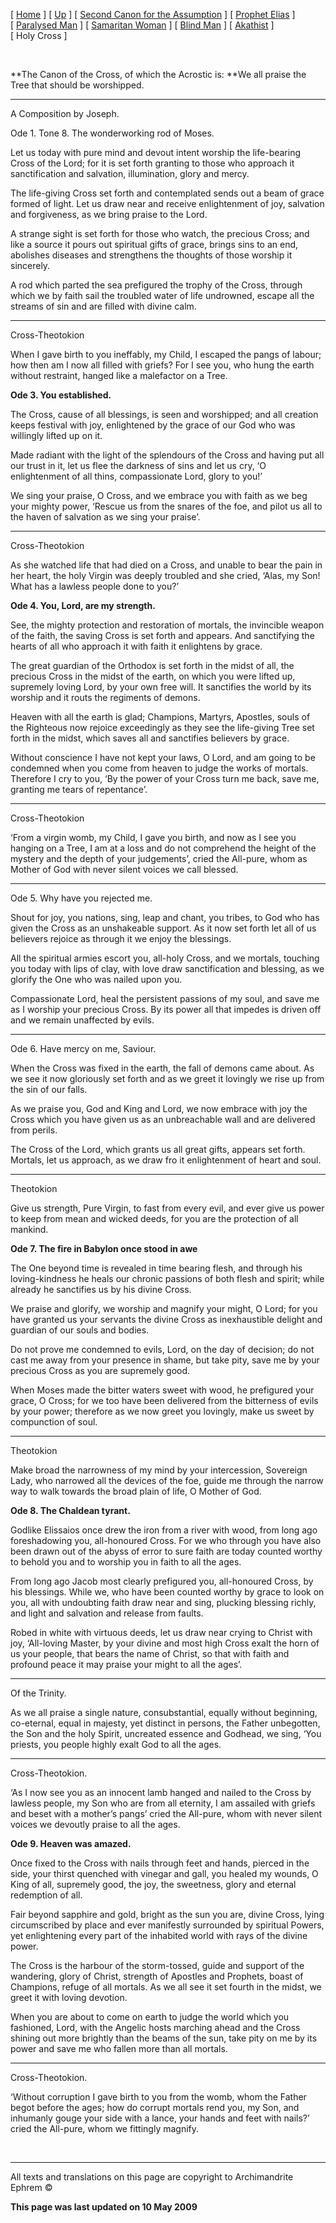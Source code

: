 \[ [Home](index.md) \] \[ [Up](jo-hym.md) \] \[ [Second Canon for the Assumption](asccan2.md) \] \[ [Prophet Elias](20julcan2.md) \] \[ [Paralysed Man](ParalCan.md) \] \[ [Samaritan Woman](SamarCan.md) \] \[ [Blind Man](BlindCanon.md) \] \[ [Akathist](akathist.md) \] \[ Holy Cross \]

 

**The Canon of the Cross, of which the Acrostic is:
**We all praise the Tree that should be worshipped.

****

A Composition by Joseph.

Ode 1. Tone 8.
The wonderworking rod of Moses.

Let us today with pure mind and devout intent worship the life-bearing Cross of the Lord; for it is set forth granting to those who approach it sanctification and salvation, illumination, glory and mercy.

The life-giving Cross set forth and contemplated sends out a beam of grace formed of light. Let us draw near and receive enlightenment of joy, salvation and forgiveness, as we bring praise to the Lord.

A strange sight is set forth for those who watch, the precious Cross; and like a source it pours out spiritual gifts of grace, brings sins to an end, abolishes diseases and strengthens the thoughts of those worship it sincerely.

A rod which parted the sea prefigured the trophy of the Cross, through which we by faith sail the troubled water of life undrowned, escape all the streams of sin and are filled with divine calm.

****

Cross-Theotokion

When I gave birth to you ineffably, my Child, I escaped the pangs of labour; how then am I now all filled with griefs? For I see you, who hung the earth without restraint, hanged like a malefactor on a Tree.

**Ode 3. You established.**

The Cross, cause of all blessings, is seen and worshipped; and all creation keeps festival with joy, enlightened by the grace of our God who was willingly lifted up on it.

Made radiant with the light of the splendours of the Cross and having put all our trust in it, let us flee the darkness of sins and let us cry, ‘O enlightenment of all thins, compassionate Lord, glory to you!’

We sing your praise, O Cross, and we embrace you with faith as we beg your mighty power, ‘Rescue us from the snares of the foe, and pilot us all to the haven of salvation as we sing your praise’.

****

Cross-Theotokion

As she watched life that had died on a Cross, and unable to bear the pain in her heart, the holy Virgin was deeply troubled and she cried, ‘Alas, my Son! What has a lawless people done to you?’

**Ode 4. You, Lord, are my strength.**

See, the mighty protection and restoration of mortals, the invincible weapon of the faith, the saving Cross is set forth and appears. And sanctifying the hearts of all who approach it with faith it enlightens by grace.

The great guardian of the Orthodox is set forth in the midst of all, the precious Cross in the midst of the earth, on which you were lifted up, supremely loving Lord, by your own free will. It sanctifies the world by its worship and it routs the regiments of demons.

Heaven with all the earth is glad; Champions, Martyrs, Apostles, souls of the Righteous now rejoice exceedingly as they see the life-giving Tree set forth in the midst, which saves all and sanctifies believers by grace.

Without conscience I have not kept your laws, O Lord, and am going to be condemned when you come from heaven to judge the works of mortals. Therefore I cry to you, ‘By the power of your Cross turn me back, save me, granting me tears of repentance’.

****

Cross-Theotokion

‘From a virgin womb, my Child, I gave you birth, and now as I see you hanging on a Tree, I am at a loss and do not comprehend the height of the mystery and the depth of your judgements’, cried the All-pure, whom as Mother of God with never silent voices we call blessed.

****

Ode 5. Why have you rejected me.

Shout for joy, you nations, sing, leap and chant, you tribes, to God who has given the Cross as an unshakeable support. As it now set forth let all of us believers rejoice as through it we enjoy the blessings.

All the spiritual armies escort you, all-holy Cross, and we mortals, touching you today with lips of clay, with love draw sanctification and blessing, as we glorify the One who was nailed upon you.

Compassionate Lord, heal the persistent passions of my soul, and save me as I worship your precious Cross. By its power all that impedes is driven off and we remain unaffected by evils.

****

Ode 6. Have mercy on me, Saviour.

When the Cross was fixed in the earth, the fall of demons came about. As we see it now gloriously set forth and as we greet it lovingly we rise up from the sin of our falls.

As we praise you, God and King and Lord, we now embrace with joy the Cross which you have given us as an unbreachable wall and are delivered from perils.

The Cross of the Lord, which grants us all great gifts, appears set forth. Mortals, let us approach, as we draw fro it enlightenment of heart and soul.

****

Theotokion

Give us strength, Pure Virgin, to fast from every evil, and ever give us power to keep from mean and wicked deeds, for you are the protection of all mankind.

**Ode 7. The fire in Babylon once stood in awe**

The One beyond time is revealed in time bearing flesh, and through his loving-kindness he heals our chronic passions of both flesh and spirit; while already he sanctifies us by his divine Cross.

We praise and glorify, we worship and magnify your might, O Lord; for you have granted us your servants the divine Cross as inexhaustible delight and guardian of our souls and bodies.

Do not prove me condemned to evils, Lord, on the day of decision; do not cast me away from your presence in shame, but take pity, save me by your precious Cross as you are supremely good.

When Moses made the bitter waters sweet with wood, he prefigured your grace, O Cross; for we too have been delivered from the bitterness of evils by your power; therefore as we now greet you lovingly, make us sweet by compunction of soul.

****

Theotokion

Make broad the narrowness of my mind by your intercession, Sovereign Lady, who narrowed all the devices of the foe, guide me through the narrow way to walk towards the broad plain of life, O Mother of God.

**Ode 8. The Chaldean tyrant.**

Godlike Elissaios once drew the iron from a river with wood, from long ago foreshadowing you, all-honoured Cross. For we who through you have also been drawn out of the abyss of error to sure faith are today counted worthy to behold you and to worship you in faith to all the ages.

From long ago Jacob most clearly prefigured you, all-honoured Cross, by his blessings. While we, who have been counted worthy by grace to look on you, all with undoubting faith draw near and sing, plucking blessing richly, and light and salvation and release from faults.

Robed in white with virtuous deeds, let us draw near crying to Christ with joy, ‘All-loving Master, by your divine and most high Cross exalt the horn of us your people, that bears the name of Christ, so that with faith and profound peace it may praise your might to all the ages’.

****

Of the Trinity.

As we all praise a single nature, consubstantial, equally without beginning, co-eternal, equal in majesty, yet distinct in persons, the Father unbegotten, the Son and the holy Spirit, uncreated essence and Godhead, we sing, ‘You priests, you people highly exalt God to all the ages.

****

Cross-Theotokion.

‘As I now see you as an innocent lamb hanged and nailed to the Cross by lawless people, my Son who are from all eternity, I am assailed with griefs and beset with a mother’s pangs’ cried the All-pure, whom with never silent voices we devoutly praise to all the ages.

**Ode 9. Heaven was amazed.**

Once fixed to the Cross with nails through feet and hands, pierced in the side, your thirst quenched with vinegar and gall, you healed my wounds, O King of all, supremely good, the joy, the sweetness, glory and eternal redemption of all.

Fair beyond sapphire and gold, bright as the sun you are, divine Cross, lying circumscribed by place and ever manifestly surrounded by spiritual Powers, yet enlightening every part of the inhabited world with rays of the divine power.

The Cross is the harbour of the storm-tossed, guide and support of the wandering, glory of Christ, strength of Apostles and Prophets, boast of Champions, refuge of all mortals. As we all see it set fourth in the midst, we greet it with loving devotion.

When you are about to come on earth to judge the world which you fashioned, Lord, with the Angelic hosts marching ahead and the Cross shining out more brightly than the beams of the sun, take pity on me by its power and save me who fallen more than all mortals.

****

Cross-Theotokion.

‘Without corruption I gave birth to you from the womb, whom the Father begot before the ages; how do corrupt mortals rend you, my Son, and inhumanly gouge your side with a lance, your hands and feet with nails?’ cried the All-pure, whom we fittingly magnify.

 

------------------------------------------------------------------------

All texts and translations on this page are copyright to
Archimandrite Ephrem ©

**This page was last updated on 10 May 2009**

